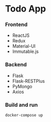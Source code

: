 # Todo App

### Frontend

- ReactJS
- Redux
- Material-UI
- Immutable.js

### Backend

- Flask
- Flask-RESTPlus
- PyMongo
- Axios

### Build and run

`docker-compose up`
